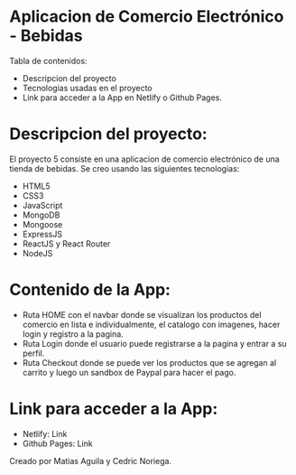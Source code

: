 # Aplicacion de Comercio Electrónico - Bebidas

Tabla de contenidos:

- Descripcion del proyecto
- Tecnologias usadas en el proyecto
- Link para acceder a la App en Netlify o Github Pages.

# Descripcion del proyecto:

El proyecto 5 consiste en una aplicacion de comercio electrónico de una tienda de bebidas. Se creo usando las siguientes tecnologias:

- HTML5
- CSS3
- JavaScript
- MongoDB
- Mongoose
- ExpressJS
- ReactJS y React Router
- NodeJS

# Contenido de la App:

- Ruta HOME con el navbar donde se visualizan los productos del comercio en lista e individualmente, el catalogo con imagenes, hacer login y registro a la pagina.
- Ruta Login donde el usuario puede registrarse a la pagina y entrar a su perfil.
- Ruta Checkout donde se puede ver los productos que se agregan al carrito y luego un sandbox de Paypal para hacer el pago.

# Link para acceder a la App:

- Netlify:  Link
- Github Pages: Link


Creado por Matias Aguila y Cedric Noriega.

